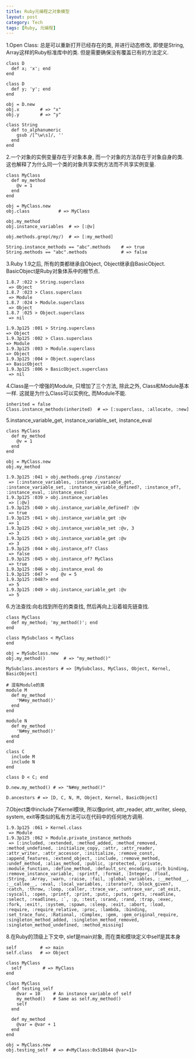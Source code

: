 ```yaml
---
title: Ruby元编程之对象模型
layout: post
category: Tech
tags: [Ruby, 元编程]
---
```



1.Open Class: 总是可以重新打开已经存在的类, 并进行动态修改, 即使是String, Array这样的Ruby标准库中的类. 但是需要确保没有覆盖已有的方法定义.

	class D
	  def x; 'x'; end
	end

	class D
	  def y; 'y'; end
	end

	obj = D.new
	obj.x        # => "x"
	obj.y        # => "y"

	class String
	  def to_alphanumeric
	    gsub /[^\w\s]/, ''
	  end
	end

2.一个对象的实例变量存在于对象本身, 而一个对象的方法存在于对象自身的类. 这也解释了为什么同一个类的对象共享实例方法而不共享实例变量.

	class MyClass
	  def my_method
	    @v = 1
	  end
	end

	obj = MyClass.new
	obj.class           # => MyClass

	obj.my_method
	obj.instance_variables  # => [:@v]

	obj.methods.grep(/my/)  # => [:my_method]

	String.instance_methods == "abc".methods    # => true
	String.methods == "abc".methods             # => false
	

3.Ruby 1.9之后, 所有的类都继承自Object, Object继承自BasicObject.	BasicObject是Ruby对象体系中的根节点.

	1.8.7 :022 > String.superclass
	 => Object 
	1.8.7 :023 > Class.superclass
	 => Module 
	1.8.7 :024 > Module.superclass
	 => Object 
	1.8.7 :025 > Object.superclass
	 => nil 
	 
	1.9.3p125 :001 > String.superclass
	=> Object 
	1.9.3p125 :002 > Class.superclass
	=> Module 
	1.9.3p125 :003 > Module.superclass
	=> Object 
	1.9.3p125 :004 > Object.superclass
	=> BasicObject 	 	 
	1.9.3p125 :006 > BasicObject.superclass
	 => nil	
	
4.Class是一个增强的Module, 只增加了三个方法, 除此之外, Class和Module基本一样. 这就是为什么Class可以实例化, 而Module不能.

	inherited = false
	Class.instance_methods(inherited)  # => [:superclass, :allocate, :new]

5.instance_variable_get, instance_variable_set, instance_eval

	class MyClass
	  def my_method
	    @v = 1
	  end
	end

	obj = MyClass.new
	obj.my_method

	1.9.3p125 :041 > obj.methods.grep /instance/
	 => [:instance_variables, :instance_variable_get, :instance_variable_set, :instance_variable_defined?, :instance_of?, :instance_eval, :instance_exec] 
    1.9.3p125 :039 > obj.instance_variables
	 => [:@v]	 
 	1.9.3p125 :040 > obj.instance_variable_defined? :@v
 	 => true 	 
	1.9.3p125 :041 > obj.instance_variable_get :@v
	 => 1 
	1.9.3p125 :042 > obj.instance_variable_set :@v, 3
	 => 3 
	1.9.3p125 :043 > obj.instance_variable_get :@v
	 => 3 
	1.9.3p125 :044 > obj.instance_of? Class
	 => false 
	1.9.3p125 :045 > obj.instance_of? MyClass
	 => true 
	1.9.3p125 :046 > obj.instance_eval do 
	1.9.3p125 :047 >     @v = 5
	1.9.3p125 :048?> end
	 => 5 
	1.9.3p125 :049 > obj.instance_variable_get :@v
	 => 5 

6.方法查找:向右找到所在的类查找, 然后再向上沿着祖先链查找.

	class MyClass
	  def my_method; 'my_method()'; end
	end

	class MySubclass < MyClass
	end

	obj = MySubclass.new
	obj.my_method()       # => "my_method()"

	MySubclass.ancestors # => [MySubclass, MyClass, Object, Kernel, BasicObject]

    # 混有Module的类
	module M
	  def my_method
	    'M#my_method()'
	  end
	end
	
	module N
  	  def my_method
	    'N#my_method()'
	  end
	end

	class C
	  include M
	  include N
	end

	class D < C; end

	D.new.my_method() # => "N#my_method()"

	D.ancestors # => [D, C, N, M, Object, Kernel, BasicObject]
   
7.Object类中include了Kernel模块, 所以像print, attr_reader, attr_writer, sleep, system, exit等类似的私有方法可以在代码中的任何地方调用.

	1.9.3p125 :061 > Kernel.class
	 => Module 
	1.9.3p125 :062 > Module.private_instance_methods
	 => [:included, :extended, :method_added, :method_removed, :method_undefined, :initialize_copy, :attr, :attr_reader, :attr_writer, :attr_accessor, :initialize, :remove_const, :append_features, :extend_object, :include, :remove_method, :undef_method, :alias_method, :public, :protected, :private, :module_function, :define_method, :default_src_encoding, :irb_binding, :remove_instance_variable, :sprintf, :format, :Integer, :Float, :String, :Array, :warn, :raise, :fail, :global_variables, :__method__, :__callee__, :eval, :local_variables, :iterator?, :block_given?, :catch, :throw, :loop, :caller, :trace_var, :untrace_var, :at_exit, :syscall, :open, :printf, :print, :putc, :puts, :gets, :readline, :select, :readlines, :`, :p, :test, :srand, :rand, :trap, :exec, :fork, :exit!, :system, :spawn, :sleep, :exit, :abort, :load, :require, :require_relative, :proc, :lambda, :binding, :set_trace_func, :Rational, :Complex, :gem, :gem_original_require, :singleton_method_added, :singleton_method_removed, :singleton_method_undefined, :method_missing]

8.在Ruby的顶级上下文中, slef是main对象, 而在类和模块定义中self是其本身

	self         # => main
	self.class   # => Object
  
	class MyClass
	  self        # => MyClass
	end
	 
	class MyClass
	  def testing_self
	    @var = 10     # An instance variable of self
	    my_method()   # Same as self.my_method()
	    self
	  end
  
	  def my_method
	    @var = @var + 1
	  end
	end

	obj = MyClass.new
	obj.testing_self  # => #<MyClass:0x510b44 @var=11>
	 